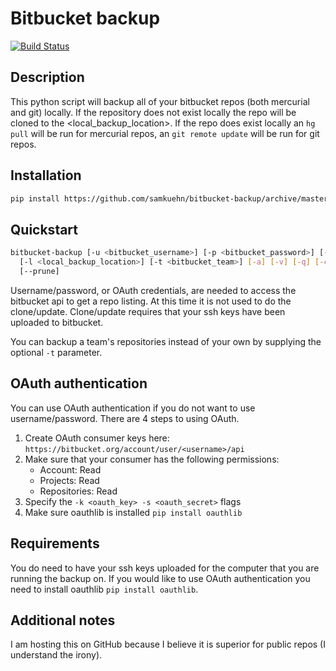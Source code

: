 # Bitbucket backup

[![Build Status](https://travis-ci.org/samkuehn/bitbucket-backup.svg?branch=master)](https://travis-ci.org/samkuehn/bitbucket-backup)

## Description
This python script will backup all of your bitbucket repos (both mercurial and git) locally.
If the repository does not exist locally the repo will be cloned to the <local_backup_location>.
If the repo does exist locally an `hg pull` will be run for mercurial repos,
an `git remote update` will be run for git repos.

## Installation

```bash
pip install https://github.com/samkuehn/bitbucket-backup/archive/master.zip
```

## Quickstart
```bash
bitbucket-backup [-u <bitbucket_username>] [-p <bitbucket_password>] [-k <oauth_key>] [-s <oauth_secret>]
  [-l <local_backup_location>] [-t <bitbucket_team>] [-a] [-v] [-q] [-c] [--http] [--skip-password] [--mirror]
  [--prune]
```
Username/password, or OAuth credentials, are needed to access the bitbucket api to get a repo listing.
At this time it is not used to do the clone/update.
Clone/update requires that your ssh keys have been uploaded to bitbucket.

You can backup a team's repositories instead of your own by supplying the optional `-t` parameter.

## OAuth authentication
You can use OAuth authentication if you do not want to use username/password. There are 4 steps to using OAuth.

1. Create OAuth consumer keys here: `https://bitbucket.org/account/user/<username>/api`
2. Make sure that your consumer has the following permissions:
    - Account: Read
    - Projects: Read
    - Repositories: Read
3. Specify the `-k <oauth_key> -s <oauth_secret>` flags
4. Make sure oauthlib is installed `pip install oauthlib`

## Requirements

You do need to have your ssh keys uploaded for the computer that you are running the backup on.
If you would like to use OAuth authentication you need to install oauthlib `pip install oauthlib`.

## Additional notes
I am hosting this on GitHub because I believe it is superior for public repos (I understand the irony).
